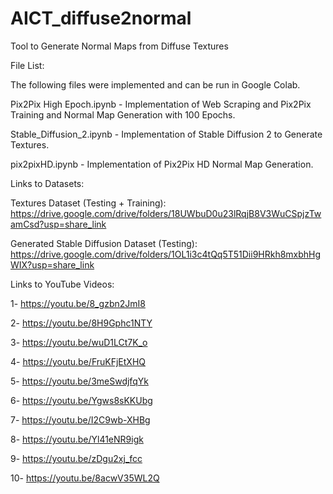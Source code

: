 # AICT_diffuse2normal
Tool to Generate Normal Maps from Diffuse Textures

File List:

The following files were implemented and can be run in Google Colab.

Pix2Pix High Epoch.ipynb - Implementation of Web Scraping and Pix2Pix Training and Normal Map Generation with 100 Epochs.

Stable_Diffusion_2.ipynb - Implementation of Stable Diffusion 2 to Generate Textures.

pix2pixHD.ipynb - Implementation of Pix2Pix HD Normal Map Generation.


Links to Datasets:

Textures Dataset (Testing + Training):
https://drive.google.com/drive/folders/18UWbuD0u23lRqjB8V3WuCSpjzTwamCsd?usp=share_link

Generated Stable Diffusion Dataset (Testing):
https://drive.google.com/drive/folders/1OL1i3c4tQq5T51Dii9HRkh8mxbhHgWIX?usp=share_link

Links to YouTube Videos:

1- https://youtu.be/8_gzbn2JmI8

2- https://youtu.be/8H9Gphc1NTY

3- https://youtu.be/wuD1LCt7K_o

4- https://youtu.be/FruKFjEtXHQ

5- https://youtu.be/3meSwdjfqYk

6- https://youtu.be/Ygws8sKKUbg

7- https://youtu.be/I2C9wb-XHBg

8- https://youtu.be/Yl41eNR9igk

9- https://youtu.be/zDgu2xj_fcc

10- https://youtu.be/8acwV35WL2Q

